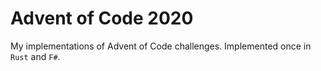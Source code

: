 # Advent of Code 2020
My implementations of Advent of Code challenges. Implemented once in `Rust` and `F#`.
